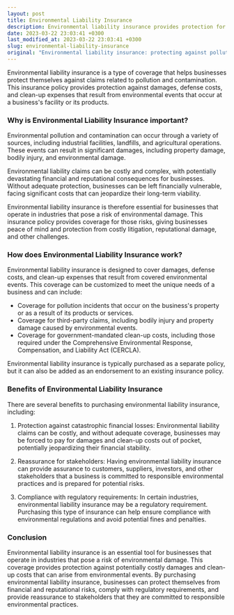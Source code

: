 ```yaml
---
layout: post
title: Environmental Liability Insurance
description: Environmental liability insurance provides protection for companies against claims related to pollution and contamination. This article explains the importance of this type of insurance and how it can benefit companies.
date: 2023-03-22 23:03:41 +0300
last_modified_at: 2023-03-22 23:03:41 +0300
slug: environmental-liability-insurance
original: "Environmental liability insurance: protecting against pollution and contamination claims"
---
```

Environmental liability insurance is a type of coverage that helps businesses protect themselves against claims related to pollution and contamination. This insurance policy provides protection against damages, defense costs, and clean-up expenses that result from environmental events that occur at a business's facility or its products.

### Why is Environmental Liability Insurance important?

Environmental pollution and contamination can occur through a variety of sources, including industrial facilities, landfills, and agricultural operations. These events can result in significant damages, including property damage, bodily injury, and environmental damage.

Environmental liability claims can be costly and complex, with potentially devastating financial and reputational consequences for businesses. Without adequate protection, businesses can be left financially vulnerable, facing significant costs that can jeopardize their long-term viability.

Environmental liability insurance is therefore essential for businesses that operate in industries that pose a risk of environmental damage. This insurance policy provides coverage for those risks, giving businesses peace of mind and protection from costly litigation, reputational damage, and other challenges.

### How does Environmental Liability Insurance work?

Environmental liability insurance is designed to cover damages, defense costs, and clean-up expenses that result from covered environmental events. This coverage can be customized to meet the unique needs of a business and can include:

- Coverage for pollution incidents that occur on the business's property or as a result of its products or services.
- Coverage for third-party claims, including bodily injury and property damage caused by environmental events.
- Coverage for government-mandated clean-up costs, including those required under the Comprehensive Environmental Response, Compensation, and Liability Act (CERCLA).

Environmental liability insurance is typically purchased as a separate policy, but it can also be added as an endorsement to an existing insurance policy.

### Benefits of Environmental Liability Insurance

There are several benefits to purchasing environmental liability insurance, including:

1. Protection against catastrophic financial losses: Environmental liability claims can be costly, and without adequate coverage, businesses may be forced to pay for damages and clean-up costs out of pocket, potentially jeopardizing their financial stability.

2. Reassurance for stakeholders: Having environmental liability insurance can provide assurance to customers, suppliers, investors, and other stakeholders that a business is committed to responsible environmental practices and is prepared for potential risks.

3. Compliance with regulatory requirements: In certain industries, environmental liability insurance may be a regulatory requirement. Purchasing this type of insurance can help ensure compliance with environmental regulations and avoid potential fines and penalties.

### Conclusion

Environmental liability insurance is an essential tool for businesses that operate in industries that pose a risk of environmental damage. This coverage provides protection against potentially costly damages and clean-up costs that can arise from environmental events. By purchasing environmental liability insurance, businesses can protect themselves from financial and reputational risks, comply with regulatory requirements, and provide reassurance to stakeholders that they are committed to responsible environmental practices.